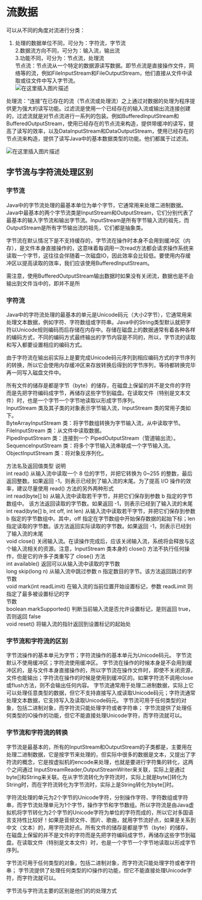 # 流数据
可以从不同的角度对流进行分类：  
1. 处理的数据单位不同，可分为：字符流，字节流  
2.数据流方向不同，可分为：输入流，输出流  
3.功能不同，可分为：节点流，处理流  
节点流：节点流从一个特定的数据源读写数据。即节点流是直接操作文件，网络等的流，例如FileInputStream和FileOutputStream，他们直接从文件中读取或往文件中写入字节流。  
![在这里插入图片描述](https://img-blog.csdnimg.cn/4bf8fd5e94e34b999ae60497024530bc.png)

处理流：“连接”在已存在的流（节点流或处理流）之上通过对数据的处理为程序提供更为强大的读写功能。过滤流是使用一个已经存在的输入流或输出流连接创建的，过滤流就是对节点流进行一系列的包装。例如BufferedInputStream和BufferedOutputStream，使用已经存在的节点流来构造，提供带缓冲的读写，提高了读写的效率，以及DataInputStream和DataOutputStream，使用已经存在的节点流来构造，提供了读写Java中的基本数据类型的功能。他们都属于过滤流。  

![在这里插入图片描述](https://img-blog.csdnimg.cn/210de1dcf2874b16a6b2f64d80faa500.png)

## 字节流与字符流处理区别
### 字节流
Java中的字节流处理的最基本单位为单个字节，它通常用来处理二进制数据。Java中最基本的两个字节流类是InputStream和OutputStream，它们分别代表了最基本的输入字节流和输出字节流。InputStream是所有字节输入流的祖先，而OutputStream是所有字节输出流的祖先，它们都是抽象类。  

字节流在默认情况下是不支持缓存的，字节流在操作时本身不会用到缓冲区（内存），是文件本身直接操作的，这意味着每调用一次read方法都会请求操作系统来读取一个字节，这往往会伴随着一次磁盘IO，因此效率会比较低。要使用内存缓冲区以提高读取的效率，我们应该使用BufferedInputStream。

需注意，使用BufferedOutputStream输出数据时如果没有关闭流，数据也是不会输出到文件当中的，即并不是所  
### 字符流
Java中的字符流处理的最基本的单元是Unicode码元（大小2字节），它通常用来处理文本数据，例如字符、字符数组或字符串。Java中的String类型默认就把字符以Unicode规则编码而后存储在内存中。存储在磁盘上的数据通常有着各种各样的编码方式，不同的编码方式最终输出的字节内容是不同的，所以，字节流的读取和写入都要设置相应的编码方式。

由于字符流在输出前实际上是要完成Unicode码元序列到相应编码方式的字节序列的转换，所以它会使用内存缓冲区来存放转换后得到的字节序列，等待都转换完毕再一同写入磁盘文件中。  

所有文件的储存是都是字节（byte）的储存，在磁盘上保留的并不是文件的字符而是先把字符编码成字节，再储存这些字节到磁盘。在读取文件（特别是文本文件）时，也是一个字节一个字节地读取以形成字节序列。  
InputStream 类及其子类的对象表示字节输入流，InputStream 类的常用子类如下。  
ByteArrayInputStream 类：将字节数组转换为字节输入流，从中读取字节。  
FileInputStream 类：从文件中读取数据。  
PipedInputStream 类：连接到一个 PipedOutputStream（管道输出流）。  
SequenceInputStream 类：将多个字节输入流串联成一个字节输入流。  
ObjectInputStream 类：将对象反序列化。  

方法名及返回值类型   说明  
int read()                    从输入流中读取一个 8 位的字节，并把它转换为 0~255 的整数，最后返回整数。如果返回 -1，则表示已经到了输入流的末尾。为了提高 I/O 操作的效率，建议尽量使用 read() 方法的另外两种形式  
int read(byte[] b)        从输入流中读取若干字节，并把它们保存到参数 b 指定的字节数组中。 该方法返回读取的字节数。如果返回 -1，则表示已经到了输入流的末尾  
int read(byte[] b, int off, int len)     从输入流中读取若干字节，并把它们保存到参数 b 指定的字节数组中。其中，off 指定在字节数组中开始保存数据的起始下标；len 指定读取的字节数。该方法返回实际读取的字节数。如果返回 -1，则表示已经到了输入流的末尾  
void close()      关闭输入流。在读操作完成后，应该关闭输入流，系统将会释放与这个输入流相关的资源。注意，InputStream 类本身的 close() 方法不执行任何操作，但是它的许多子类重写了 close() 方法  
int available()     返回可以从输入流中读取的字节数  
long skip(long n)  从输入流中跳过参数 n 指定数目的字节。该方法返回跳过的字节数  
void mark(int readLimit)  在输入流的当前位置开始设置标记，参数 readLimit 则指定了最多被设置标记的字  
节数  
boolean markSupported()   判断当前输入流是否允许设置标记，是则返回 true，否则返回 false  
void reset()  将输入流的指针返回到设置标记的起始处  

### 字节流和字符流的区别
字节流操作的基本单元为字节；字符流操作的基本单元为Unicode码元。
字节流默认不使用缓冲区；字符流使用缓冲区。
字节流在操作的时候本身是不会用到缓冲区的，是与文件本身直接操作的，所以字节流在操作文件时，即使不关闭资源，文件也能输出；字符流在操作的时候是使用到缓冲区的。如果字符流不调用close或flush方法，则不会输出任何内容。
字节流通常用于处理二进制数据，实际上它可以处理任意类型的数据，但它不支持直接写入或读取Unicode码元；字符流通常处理文本数据，它支持写入及读取Unicode码元。
字节流可用于任何类型的对象，包括二进制对象，而字符流只能处理字符或者字符串； 字节流提供了处理任何类型的IO操作的功能，但它不能直接处理Unicode字符，而字符流就可以。

### 字节流和字符流的转换
字节流是最基本的，所有的InputStream和OutputStream的子类都是，主要用在处理二进制数据，它是按字节来处理的，但实际中很多的数据是文本，又提出了字符流的概念，它是按虚拟机的encode来处理，也就是要进行字符集的转化，这两个之间通过 InputStreamReader,OutputStreamWriter来关联，实际上是通过byte[]和String来关联。在从字节流转化为字符流时，实际上就是byte[]转化为String时，而在字符流转化为字节流时，实际上是String转化为byte[]时。

字符流处理的单元为2个字节的Unicode字符，分别操作字符、字符数组或字符串，而字节流处理单元为1个字节，操作字节和字节数组。所以字符流是由Java虚拟机将字节转化为2个字节的Unicode字符为单位的字符而成的，所以它对多国语言支持性比较好！如果是音频文件、图片、歌曲，就用字节流好点，如果是关系到中文（文本）的，用字符流好点。所有文件的储存是都是字节（byte）的储存，在磁盘上保留的并不是文件的字符而是先把字符编码成字节，再储存这些字节到磁盘。在读取文件（特别是文本文件）时，也是一个字节一个字节地读取以形成字节序列。

字节流可用于任何类型的对象，包括二进制对象，而字符流只能处理字符或者字符串； 字节流提供了处理任何类型的IO操作的功能，但它不能直接处理Unicode字符，而字符流就可以。

字节流与字符流主要的区别是他们的的处理方式
